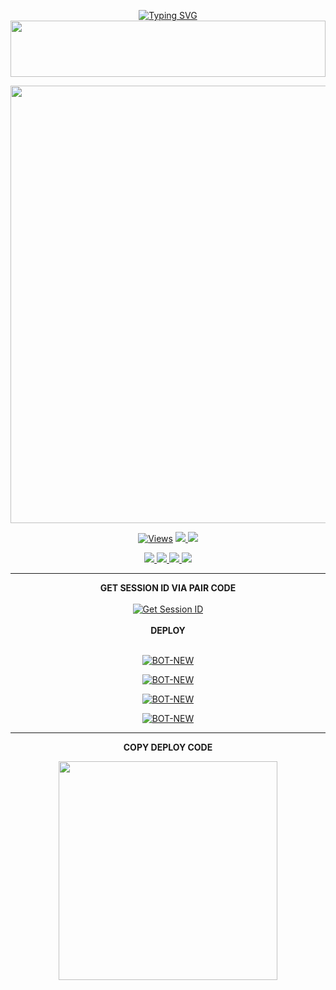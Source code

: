 <div align="center">

 [![Typing SVG](https://readme-typing-svg.herokuapp.com?font=Rockstar-ExtraBold&color=F01&lines=DEW+MD+V1+BY+DEWMINA)](https://git.io/typing-svg)
<img src="https://i.imgur.com/dBaSKWF.gif" height="90" width="100%">
<p align="center">
<a href="https://github.com/DEW-MD-LK/DEW-MD-V1">
    <img src="https://i.ibb.co/HLZvhfdq/DEW-MD.jpg"  width="700px">
</a>
</p>
 <a href="https://github.com/DEW-MD-LK/DEW-MD-V1">
    <img src="https://hits.seeyoufarm.com/api/count/incr/badge.svg?url=https://github.com/DEW-MD-LK/DEW-MD-V1-NEW&count_bg=%2379C83D&title_bg=%23555555&icon=gitpod.svg&icon_color=%23E7E7E7&title=Views&edge_flat=false" alt="Views"/></a>
  
  </a>
</a>
  <a href="https://github.com/DEW-MD-LK/DEW-MD-V1">
    <img src="https://img.shields.io/github/forks/DEW-MD-LK/DEW-MD-V1?label=Fork&style=social">
    
  </a>
  
  <a href="https://github.com/DEW-MD-LK/DEW-MD-V1">
    <img src="https://img.shields.io/github/stars/DEW-MD-LK/DEW-MD-V1?style=social">
  </a>
</p>
<p align="center">
  <a href="https://github.com/DEW-MD-LK/DEW-MD-V1">
    <img src="https://img.shields.io/github/repo-size/DEW-MD-LK/DEW-MD-V1?color=purple&label=Repo%20Size&style=plastic">

  </a>
  <a href="https://github.com/DEW-MD-LK/DEW-MD-V1">
    <img src="https://img.shields.io/github/license/DEW-MD-LK/DEW-MD-V1?color=purple&label=License&style=plastic">

  </a>
  <a href="https://github.com/DEW-MD-LK/DEW-MD-V1">
    <img src="https://img.shields.io/github/languages/top/DEW-MD-LK/DEW-MD-V1?color=purple&label=Javascript&style=plastic">

  </a>
  <a href="https://github.com/DEW-MD-LK/DEW-MD-V1">
    <img src="https://img.shields.io/static/v1?label=Author&message=Hansa%20Dewmina&color=purple&style=plastic">

  </a>
  </p>
</p>


<hr>
<b>GET SESSION ID VIA PAIR CODE</b>
<br>
<br>
<a href='' target="_blank">
<img alt='Get Session ID' src='https://img.shields.io/badge/Click here to get your session id-blue?style=for-the-badge&logo=opencv&logoColor=white'/></a>
<br><br>
<b>DEPLOY</b>
<br><br>

 [![BOT-NEW](https://img.shields.io/badge/dew_md_deploy_on_heroku-430098?style=for-the-badge&logo=heroku&logoColor=white&buttcode=1n2i3m4a)](https://dashboard.heroku.com/new?template=https://github.com/YAKARI-SL/ASITHA-MD)
  
[![BOT-NEW](https://img.shields.io/badge/dew_md_deploy_on_railway-0B0D0E?style=for-the-badge&logo=railway&logoColor=white&buttcode=1n2i3m4a)](https://railway.app?referralCode=queen-elisa)
   
[![BOT-NEW](https://img.shields.io/badge/dew_md_deploy_on_replit-F2620?style=for-the-badge&logo=replit&logoColor=white&buttcode=1n2i3m4a)](https://replit.com/)
   
[![BOT-NEW](https://img.shields.io/badge/dew_md_deploy_on_render-000000?style=for-the-badge&logo=render&logoColor=white&buttcode=1n2i3m4a)](https://docs.render.com/free)

<hr>
<b>COPY DEPLOY CODE</b></br>

<a href="https://raw.githubusercontent.com/KING-HANSA/DEW-MD-DATA-BASE/refs/heads/main/workflow%20code.txt"><img src="https://img.shields.io/badge/COPY%20DEPLOY%20CODE-red"  width="350"></a>
